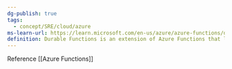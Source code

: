 ```yaml
---
dg-publish: true
tags:
  - concept/SRE/cloud/azure 
ms-learn-url: https://learn.microsoft.com/en-us/azure/azure-functions/durable/durable-functions-overview?tabs=in-process%2Cnodejs-v3%2Cv1-model&pivots=csharp
definition: Durable Functions is an extension of Azure Functions that lets you write stateful functions in a serverless compute environment.
---
```

Reference [[Azure Functions]]
